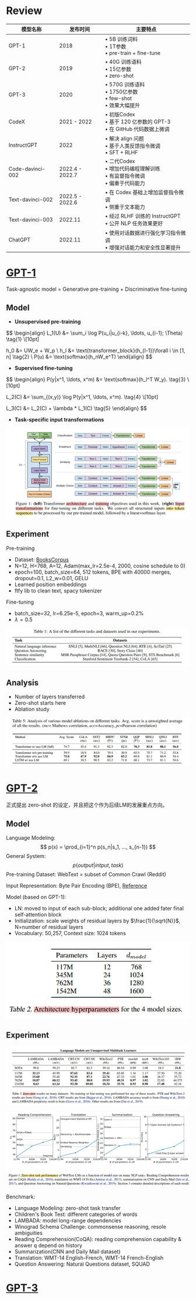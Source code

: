 # Review

| 模型名称         | 发布时间        | 主要特点                                                     |
| ---------------- | --------------- | ------------------------------------------------------------ |
| GPT-1            | 2018            | • 5B 训练词料<br>• 1T参数<br>• pre-train + fine-tune         |
| GPT-2            | 2019            | • 40G 训练语料<br>• 15亿参数<br>• zero-shot                  |
| GPT-3            | 2020            | • 570G 训练语料<br>• 1750亿参数<br>• few-shot<br>• 效果大幅提升 |
| CodeX            | 2021 - 2022     | • 初版Codex<br>• 基于 120 亿参数的 GPT-3<br>• 在 GitHub 代码数据上微调 |
| InstructGPT      | 2022            | • 解决 align 问题<br>• 基于人类反馈指令微调<br>• SFT + RLHF  |
| Code-davinci-002 | 2022.4 - 2022.7 | • 二代Codex<br>• 增加代码编程理解训练<br>• 有监督指令微调<br>• 偏重于代码能力 |
| Text-davinci-002 | 2022.5 - 2022.6 | • 在 Codex 基础上增加监督指令微调<br>• 侧重于文本能力        |
| Text-davinci-003 | 2022.11         | • 经过 RLHF 训练的 InstructGPT<br>• 公开 NLP 任务效果更好    |
| ChatGPT          | 2022.11         | • 使用对话数据进行强化学习指令微调<br>• 增强对话能力和安全性显著提升 |

# [GPT-1](https://cdn.openai.com/research-covers/language-unsupervised/language_understanding_paper.pdf)

Task-agnostic model = Generative pre-training + Discriminative fine-tuning

## Model

- **Unsupervised pre-training**

$$
\begin{align}
L_1(U) &= \sum_i \log P(u_i|u_{i-k}, \ldots, u_{i-1}; \Theta) \tag{1} \\[10pt]

h_0 &= UW_e + W_p \\
h_l &= \text{transformer\_block}(h_{l-1})\forall i \in [1, n] \tag{2} \\
P(u) &= \text{softmax}(h_nW_e^T)
\end{align}
$$

- **Supervised fine-tuning**

$$
\begin{align}
P(y|x^1, \ldots, x^m) &= \text{softmax}(h_l^T W_y). \tag{3} \\[10pt]

L_2(C) &= \sum_{(x,y)} \log P(y|x^1, \ldots, x^m). \tag{4} \\[10pt]

L_3(C) &= L_2(C) + \lambda * L_1(C) \tag{5}
\end{align}
$$

- **Task-specific input transformations**

![image-20241011015045308](./gpt.assets/image-20241011015045308.png)

## Experiment

Pre-training

- Dataset: [BooksCorpus](https://arxiv.org/abs/1506.06724)
- N=12, H=768, A=12, Adam(max_lr=2.5e-4, 2000, cosine schedule to 0)
- epoch=100, batch_size=64, 512 tokens, BPE with 40000 merges, dropout=0.1, L2_w=0.01, GELU
- Learned position embeddings
- ftfy lib to clean text, spacy tokenizer

Fine-tuning

- batch_size=32, lr=6.25e-5, epoch=3, warm_up=0.2%
- $\lambda=0.5$

![image-20241011034331153](./gpt.assets/image-20241011034331153.png)

## Analysis

- Number of layers transferred
- Zero-shot starts here
- Ablation study

![image-20241011044127097](./gpt.assets/image-20241011044127097.png)

# [GPT-2](https://cdn.openai.com/better-language-models/language_models_are_unsupervised_multitask_learners.pdf)

正式提出 zero-shot 的设定，并且把这个作为后续LM的发展重点方向。

## Model

Language Modeling:
$$
p(x) = \prod_{i=1}^n p(s_n|s_1, ..., s_{n-1})
$$
General System:
$$
p(output|intput,task)
$$
Pre-training Dataset: WebText = subset of Common Crawl (Reddit)

Input Representation: Byte Pair Encoding (BPE), [Reference](https://arxiv.org/abs/1508.07909)

Model (based on GPT-1):

- LN: moved to input of each sub-block; additional one added fater final self-attention block
- Initialization: scale weights of residual layers by $\frac{1}{\sqrt{N}}$, N=number of residual layers
- Vocabulary: 50,257, Context size: 1024 tokens

![image-20241012142740199](./gpt.assets/image-20241012142740199.png)

## Experiment

![image-20241012154825306](./gpt.assets/image-20241012154825306.png)

![image-20241012160829877](./gpt.assets/image-20241012160829877.png)

Benchmark:

- Language Modeling: zero-shot task transfer
- Children's Book Test: different categories of words
- LAMBADA: model long-range dependencies
- Winograd Schema Challenge: commonsense reasoning, resole ambiguities
- Reading Comprehension(CoQA): reading comprehension capability & answer q depend on history
- Summarization(CNN and Daily Mail dataset)
- Translation: WMT-14 English-French, WMT-14 French-English
- Question Answering: Natural Questions dataset, SQUAD


# [GPT-3](https://arxiv.org/abs/2005.14165)
